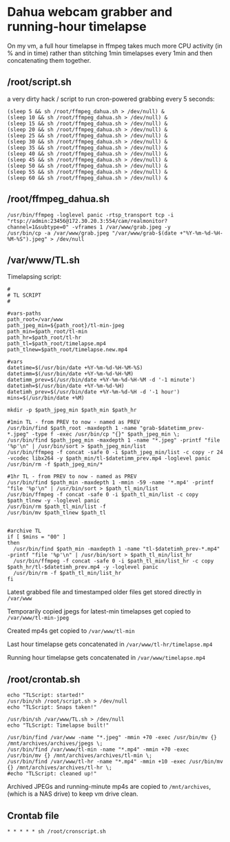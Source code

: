 # Dahua webcam grabber and running-hour timelapse

On my vm, a full hour timelapse in ffmpeg takes much more CPU activity (in % and in time) rather than stitching 1min timelapses every 1min and then concatenating them together.

## /root/script.sh

a very dirty hack / script to run cron-powered grabbing every 5 seconds:

```console
(sleep 5 && sh /root/ffmpeg_dahua.sh > /dev/null) &
(sleep 10 && sh /root/ffmpeg_dahua.sh > /dev/null) &
(sleep 15 && sh /root/ffmpeg_dahua.sh > /dev/null) &
(sleep 20 && sh /root/ffmpeg_dahua.sh > /dev/null) &
(sleep 25 && sh /root/ffmpeg_dahua.sh > /dev/null) &
(sleep 30 && sh /root/ffmpeg_dahua.sh > /dev/null) &
(sleep 35 && sh /root/ffmpeg_dahua.sh > /dev/null) &
(sleep 40 && sh /root/ffmpeg_dahua.sh > /dev/null) &
(sleep 45 && sh /root/ffmpeg_dahua.sh > /dev/null) &
(sleep 50 && sh /root/ffmpeg_dahua.sh > /dev/null) &
(sleep 55 && sh /root/ffmpeg_dahua.sh > /dev/null) &
(sleep 60 && sh /root/ffmpeg_dahua.sh > /dev/null) &
```

## /root/ffmpeg_dahua.sh

```console
/usr/bin/ffmpeg -loglevel panic -rtsp_transport tcp -i "rtsp://admin:23456@172.30.20.3:554/cam/realmonitor?channel=1&subtype=0" -vframes 1 /var/www/grab.jpeg -y
/usr/bin/cp -a /var/www/grab.jpeg "/var/www/grab-$(date +"%Y-%m-%d-%H-%M-%S").jpeg" > /dev/null
```

## /var/www/TL.sh

Timelapsing script:

```console
#
# TL SCRIPT
#

#vars-paths
path_root=/var/www
path_jpeg_min=${path_root}/tl-min-jpeg
path_min=$path_root/tl-min
path_hr=$path_root/tl-hr
path_tl=$path_root/timelapse.mp4
path_tlnew=$path_root/timelapse.new.mp4

#vars
datetime=$(/usr/bin/date +%Y-%m-%d-%H-%M-%S)
datetimm=$(/usr/bin/date +%Y-%m-%d-%H-%M)
datetimm_prev=$(/usr/bin/date +%Y-%m-%d-%H-%M -d '-1 minute')
datetimh=$(/usr/bin/date +%Y-%m-%d-%H)
datetimh_prev=$(/usr/bin/date +%Y-%m-%d-%H -d '-1 hour')
mins=$(/usr/bin/date +%M)

mkdir -p $path_jpeg_min $path_min $path_hr

#1min TL - from PREV to now - named as PREV
/usr/bin/find $path_root -maxdepth 1 -name "grab-$datetimm_prev-*.jpeg" -type f -exec /usr/bin/cp "{}" $path_jpeg_min \;
/usr/bin/find $path_jpeg_min -maxdepth 1 -name "*.jpeg" -printf "file '%p'\n" | /usr/bin/sort > $path_jpeg_min/list
/usr/bin/ffmpeg -f concat -safe 0 -i $path_jpeg_min/list -c copy -r 24 -vcodec libx264 -y $path_min/tl-$datetimm_prev.mp4 -loglevel panic
/usr/bin/rm -f $path_jpeg_min/*

#1hr TL - from PREV to now - named as PREV
/usr/bin/find $path_min -maxdepth 1 -mmin -59 -name '*.mp4' -printf "file '%p'\n" | /usr/bin/sort > $path_tl_min/list
/usr/bin/ffmpeg -f concat -safe 0 -i $path_tl_min/list -c copy $path_tlnew -y -loglevel panic
/usr/bin/rm $path_tl_min/list -f
/usr/bin/mv $path_tlnew $path_tl


#archive TL
if [ $mins = "00" ]
then
  /usr/bin/find $path_min -maxdepth 1 -name "tl-$datetimh_prev-*.mp4" -printf "file '%p'\n" | /usr/bin/sort > $path_tl_min/list_hr
  /usr/bin/ffmpeg -f concat -safe 0 -i $path_tl_min/list_hr -c copy $path_hr/tl-$datetimh_prev.mp4 -y -loglevel panic
  /usr/bin/rm -f $path_tl_min/list_hr
fi

```

Latest grabbed file and timestamped older files get stored directly in `/var/www`

Temporarily copied jpegs for latest-min timelapses get copied to `/var/www/tl-min-jpeg`

Created mp4s get copied to `/var/www/tl-min`

Last hour timelapse gets concatenated in `/var/www/tl-hr/timelapse.mp4`

Running hour timelapse gets concatenated in `/var/www/timelapse.mp4`

## /root/crontab.sh

```console
echo "TLScript: started!"
/usr/bin/sh /root/script.sh > /dev/null
echo "TLScript: Snaps taken!"

/usr/bin/sh /var/www/TL.sh > /dev/null
echo "TLScript: Timelapse built!"

/usr/bin/find /var/www -name "*.jpeg" -mmin +70 -exec /usr/bin/mv {} /mnt/archives/archives/jpegs \;
/usr/bin/find /var/www/tl-min -name "*.mp4" -mmin +70 -exec /usr/bin/mv {} /mnt/archives/archives/tl-min \;
/usr/bin/find /var/www/tl-hr -name "*.mp4" -mmin +10 -exec /usr/bin/mv {} /mnt/archives/archives/tl-hr \;
#echo "TLScript: cleaned up!"
```

Archived JPEGs and running-minute mp4s are copied to `/mnt/archives`, (which is a NAS drive) to keep vm drive clean.


## Crontab file

```console
* * * * * sh /root/cronscript.sh
```
